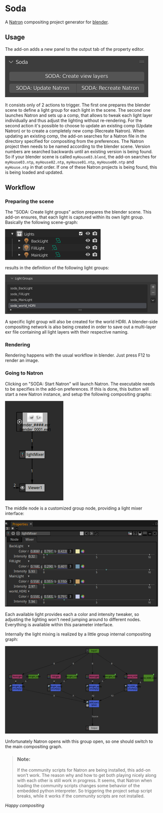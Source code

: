 # Soda

A [Natron](https://natrongithub.github.io/) compositing project generator for [blender](https://www.blender.org/).

## Usage

The add-on adds a new panel to the output tab of the property editor.

![soda-panel](images/soda_panel.png)

It consists only of 2 actions to trigger. The first one prepares the blender scene to define a light group for each
light in the scene. The second one launches Natron and sets up a comp, that allows to tweak each light layer
individually and thus adjust the lighting without re-rendering. For the second action it's possible to choose to update
an existing comp (Update Natron) or to create a completely new comp (Recreate Natron).
When updating an existing comp, the add-on searches for a Natron file in the directory specified for compositing from
the preferences. The Natron project then needs to be named according to the blender scene. Version numbers are searched
backwards until an existing version is being found. So if your blender scene is called ```myHouse03.blend```, the add-on
searches for ```myHouse03.ntp```, ```myHouse02.ntp```, ```myHouse01.ntp```, ```myHouse00.ntp```
and ```myHouse.ntp``` in that order. If one of these Natron projects is being found, this is being loaded and updated.

## Workflow
### Preparing the scene

The "SODA: Create light groups" action prepares the blender scene. This add-on ensures, that each light is captured
within its own light group. Basically the following scene-graph:

![lights_source](images/lights_source_scene.png)

results in the definition of the following light groups:

![lights_adapted](images/light_groups_adapted_scene.png)

A specific light group will also be created for the world HDRI. A blender-side compositing network is also being created
in order to save out a multi-layer exr file containing all light layers with their respective naming.

### Rendering

Rendering happens with the usual workflow in blender. Just press F12 to render an image.

### Going to Natron

Clicking on "SODA: Start Natron" will launch Natron. The executable needs to be specifies in the add-on preferences.
If this is done, this button will start a new Natron instance, and setup the following compositing graphs:

![natron_main](images/natron_main_comp.png)

The middle node is a customized group node, providing a light mixer interface:

![natron_lightmixer_params](images/natron_lightmixer_params.png)

Each available light provides each a color and intensity tweaker, so adjusting the lighting won't need jumping around to
different nodes. Everything is available within this parameter interface.

Internally the light mixing is realized by a little group internal compositing graph:

![natron_lightmixer_comp](images/natron_lightmixer_comp.png)

Unfortunately Natron opens with this group open, so one should switch to the main compositing graph.

> ### Note:
>
> If the community scripts for Natron are being installed, this add-on won't work. The reason why and how to
> get both playing nicely along with each other is still work in progress. It seems, that Natron when loading 
> the community scripts changes some behavior of the embedded python interpreter. So triggering the project
> setup script breaks, while it works if the community scripts are not installed.

*Happy compositing*